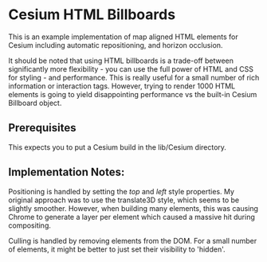 # Cesium HTML Billboards

This is an example implementation of map aligned HTML elements for Cesium including automatic repositioning, and horizon occlusion. 

It should be noted that using HTML billboards is a trade-off between significantly more flexibility - you can use the full power of HTML and CSS for styling - and performance. This is really useful for a small number of rich information or interaction tags. However, trying to render 1000 HTML elements is going to yield disappointing performance vs the built-in Cesium Billboard object.

## Prerequisites
This expects you to put a Cesium build in the lib/Cesium directory.

## Implementation Notes:
Positioning is handled by setting the _top_ and _left_ style properties. My original approach was to use the translate3D style, which seems to be slightly smoother. However, when building many elements, this was causing Chrome to generate a layer per element which caused a massive hit during compositing. 

Culling is handled by removing elements from the DOM. For a small number of elements, it might be better to just set their visibility to 'hidden'.
